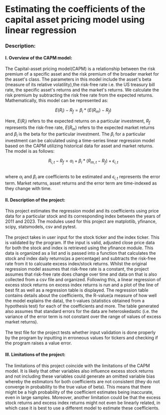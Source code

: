 # Estimating the coefficients of the capital asset pricing model using linear regression
### Description:
#### I. Overview of the CAPM model: <br>
The Capital-asset pricing model(CAPM) is a relationship between the risk premium of a specific asset and the risk premium of the broader market for the asset's class. The parameters in this model include the asset's beta (measure of its relative volatility),the risk-free rate i.e. the US treasury bill rate, the specific asset's returns and the market's returns. We calculate the risk premium by subtracting the risk free rate from the expected returns. Mathematically, this model can be represented as: <br>
                                                <p align="center"> $E(R_i)-R_f=\beta_i*(E(R_m)-R_f)$ <br> </p>
Here, $`E(R_i)`$ refers to the expected returns on a particular investment, $`R_f`$ represents the risk-free rate, $`E(R_m)`$ refers to the expected market returns and $`\beta_i`$ is the beta for the particular investment. The $`\beta_i`$ for a particular investment can be calculated using a time-series linear regression model based on the CAPM utilizing historical data for asset and market returns. The model is as follows: <br>
                                         <p align="center"> $R_{i,t}-R_f=\alpha_i+\beta_i*(R_{m,t}-R_f)+\epsilon_{i,t}$ </p> <br>
where $`\alpha_i`$ and $`\beta_i`$ are coefficients to be estimated and $`\epsilon_{i,t}`$ represents the error term. Market returns, asset returns and the error term are time-indexed as they change with time. <br>

#### II. Description of the project: <br>
This project estimates the regression model and its coefficients using price data for a particular stock and its corresponding index between the years of 2011 and 2023. The modules used for this project are matplotlib, yfinance, scipy, statsmodels, csv and pytest. <br> <br>
The project takes in user input for the stock ticker and the index ticker. This is validated by the program. If the input is valid, adjusted close price data for both the stock and index is retrieved using the yfinance module. This data is organized as a list and is passed into a function that calculates the stock and index daily returns(as a percentage) and subtracts the risk-free rate from it to calcuate excess index/stock returns. Whilst the original regression model assumes that risk-free rate is a constant, the project assumes that risk-free rate does change over time and data on that is also collected from a csv file and organized. Following this, a linear regression of excess stock returns on excess index returns is run and a plot of the line of best fit as well as a regression table is displayed. The regression table contains details about the coefficients, the R-value(a measure of how well the model explains the data), the t-values (statistics obtained from a hypothesis test) for each of the coefficients and more. The table generated also assumes that standard errors for the data are heteroskedastic (i.e. the variance of the error term is not constant over the range of values of excess market returns). <br> <br>
The test file for the project tests whether input validation is done properly by the program by inputting in erroneous values for tickers and checking if the program raises a value error. <br>

#### III. Limitations of the project: <br>
The limitations of this project coincide with the limitations of the CAPM model. It is likely that other variables also influence excess stock returns and not including these variables could generate an omitted variable bias whereby the estimators for both coefficients are not consistent (they do not converge in probability to the true value of beta). This means that there might be a high probability of the coefficient estimates being inaccurate, even in large samples. Moreover, another limitation could be that the excess stock returns and excess index returns might not even be linearly related, in which case it is best to use a different model to estimate these coefficients.
